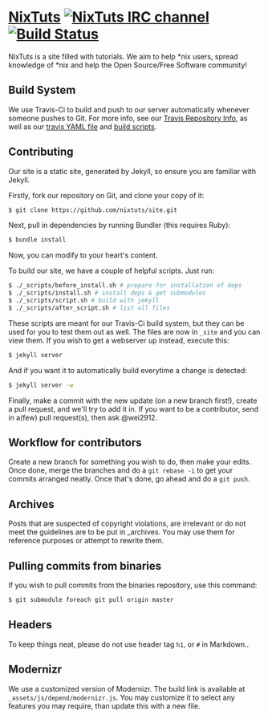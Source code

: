# [NixTuts](http://nixtuts.info) [![NixTuts IRC channel](https://kiwiirc.com/buttons/irc.spotchat.org/NixTuts.png)](https://kiwiirc.com/client/irc.spotchat.org/?nick=kiwi_guest|?#NixTuts) [![Build Status](https://travis-ci.org/nixtuts/site.png?branch=master)](https://travis-ci.org/nixtuts/site)

NixTuts is a site filled with tutorials. We aim to help *nix users, spread knowledge of *nix and help the Open Source/Free Software community!

## Build System

We use Travis-Ci to build and push to our server automatically whenever someone pushes to Git.
For more info, see our [Travis Repository Info](https://travis-ci.org/nixtuts/site),
as well as our [travis YAML file](.travis.yml) and [build scripts](\_scripts).

## Contributing

Our site is a static site, generated by Jekyll, so ensure you are familiar with Jekyll.

Firstly, fork our repository on Git, and clone your copy of it:

```bash
$ git clone https://github.com/nixtuts/site.git
```

Next, pull in dependencies by running Bundler (this requires Ruby):

```bash
$ bundle install
```

Now, you can modify to your heart's content.

To build our site, we have a couple of helpful scripts. Just run:

```bash
$ ./_scripts/before_install.sh # prepare for installation of deps
$ ./_scripts/install.sh # install deps & get submodules
$ ./_scripts/script.sh # build with jekyll
$ ./_scripts/after_script.sh # list all files
```
These scripts are meant for our Travis-Ci build system, but they can be used for you to test them out as well. The files are now in `_site` and you can view them. If you wish to get a webserver up instead, execute this:

```bash
$ jekyll server
```

And if you want it to automatically build everytime a change is detected:

```bash
$ jekyll server -w
```

Finally, make a commit with the new update (on a new branch first!), create a pull request, and we'll try to add it in.
If you want to be a contributor, send in a(few) pull request(s), then ask @wei2912.

## Workflow for contributors

Create a new branch for something you wish to do, then make your edits. Once done, merge the branches and do a `git rebase -i` to get your commits arranged neatly. Once that's done, go ahead and do a `git push`.

## Archives

Posts that are suspected of copyright violations, are irrelevant or do not meet the guidelines are to be put in _archives. You may use them for reference purposes or attempt to rewrite them.

## Pulling commits from binaries

If you wish to pull commits from the binaries repository, use this command:

```bash
$ git submodule foreach git pull origin master
```

## Headers

To keep things neat, please do not use header tag `h1`, or `#` in Markdown..

## Modernizr

We use a customized version of Modernizr. The build link is available at `_assets/js/depend/modernizr.js`. You may customize it to select any features you may require, than update this with a new file.
